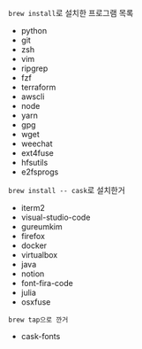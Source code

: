 `brew install`로 설치한 프로그램 목록
- python
- git
- zsh
- vim
- ripgrep
- fzf
- terraform
- awscli
- node
- yarn
- gpg
- wget
- weechat
- ext4fuse
- hfsutils
- e2fsprogs

`brew install -- cask`로 설치한거
- iterm2
- visual-studio-code
- gureumkim
- firefox
- docker
- virtualbox
- java
- notion
- font-fira-code
- julia
- osxfuse

`brew tap으로 깐거` 
- cask-fonts
